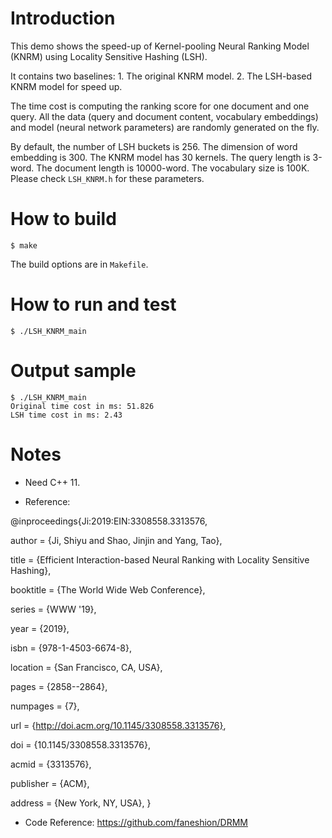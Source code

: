 
# Introduction
This demo shows the speed-up of Kernel-pooling Neural Ranking Model (KNRM) using Locality Sensitive Hashing (LSH). 

It contains two baselines: 1. The original KNRM model. 2. The LSH-based KNRM model for speed up.

The time cost is computing the ranking score for one document and one query.
All the data (query and document content, vocabulary embeddings) and model (neural network parameters) are randomly generated on the fly.

By default, the number of LSH buckets is 256. The dimension of word embedding is 300. The KNRM model has 30 kernels. The query length is 3-word. The document length is 10000-word. The vocabulary size is 100K. Please check ``LSH_KNRM.h`` for these parameters.

# How to build
```
$ make
```

The build options are in ``Makefile``.

# How to run and test
```
$ ./LSH_KNRM_main
```

# Output sample
```
$ ./LSH_KNRM_main
Original time cost in ms: 51.826
LSH time cost in ms: 2.43
```

# Notes
* Need C++ 11.

* Reference:

@inproceedings{Ji:2019:EIN:3308558.3313576,

 author = {Ji, Shiyu and Shao, Jinjin and Yang, Tao},

 title = 
  {Efficient Interaction-based Neural Ranking with Locality Sensitive Hashing},

 booktitle = {The World Wide Web Conference},

 series = {WWW '19},

 year = {2019},

 isbn = {978-1-4503-6674-8},

 location = {San Francisco, CA, USA},

 pages = {2858--2864},

 numpages = {7},

 url = {http://doi.acm.org/10.1145/3308558.3313576},

 doi = {10.1145/3308558.3313576},

 acmid = {3313576},

 publisher = {ACM},

 address = {New York, NY, USA},
} 

* Code Reference: https://github.com/faneshion/DRMM
